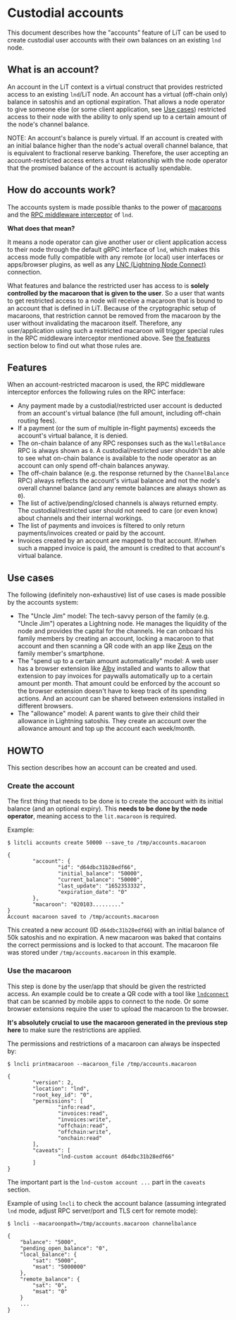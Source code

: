 # Custodial accounts

This document describes how the "accounts" feature of LiT can be used to create
custodial user accounts with their own balances on an existing `lnd` node.

## What is an account?

An account in the LiT context is a virtual construct that provides restricted
access to an existing `lnd`/LiT node. An account has a virtual (off-chain only)
balance in satoshis and an optional expiration. That allows a node operator to
give someone else (or some client application, see [Use cases](#use-cases))
restricted access to their node with the ability to only spend up to a certain
amount of the node's channel balance.

NOTE: An account's balance is purely virtual. If an account is created with an
initial balance higher than the node's actual overall channel balance, that is
equivalent to fractional reserve banking. Therefore, the user accepting an
account-restricted access enters a trust relationship with the node operator
that the promised balance of the account is actually spendable.

## How do accounts work?

The accounts system is made possible thanks to the power of
[macaroons](https://github.com/lightningnetwork/lnd/blob/master/docs/macaroons.md)
and the [RPC middleware
interceptor](https://github.com/lightningnetwork/lnd/blob/master/lnrpc/lightning.proto#L558)
of `lnd`.

**What does that mean?**     

It means a node operator can give another user or client application access to
their node through the default gRPC interface of `lnd`, which makes this access
mode fully compatible with any remote (or local) user interfaces or
apps/browser plugins, as well as any [LNC (Lightning Node
Connect)](https://github.com/lightninglabs/lightning-node-connect) connection.

What features and balance the restricted user has access to is **solely
controlled by the macaroon that is given to the user**. So a user that wants to
get restricted access to a node will receive a macaroon that is bound to an
account that is defined in LiT. Because of the cryptographic setup of macaroons,
that restriction cannot be removed from the macaroon by the user without
invalidating the macaroon itself. Therefore, any user/application using such a
restricted macaroon will trigger special rules in the RPC middleware interceptor
mentioned above. See [the features](#features) section below to find out what
those rules are.

## Features

When an account-restricted macaroon is used, the RPC middleware interceptor
enforces the following rules on the RPC interface:

* Any payment made by a custodial/restricted user account is deducted from an
  account's virtual balance (the full amount, including off-chain routing fees).
* If a payment (or the sum of multiple in-flight payments) exceeds the account's
  virtual balance, it is denied.
* The on-chain balance of any RPC responses such as the `WalletBalance` RPC is
  always shown as `0`. A custodial/restricted user shouldn't be able to see what
  on-chain balance is available to the node operator as an account can only
  spend off-chain balances anyway.
* The off-chain balance (e.g. the response returned by the `ChannelBalance` RPC)
  always reflects the account's virtual balance and not the node's overall
  channel balance (and any remote balances are always shown as `0`).
* The list of active/pending/closed channels is always returned empty. The
  custodial/restricted user should not need to care (or even know) about
  channels and their internal workings.
* The list of payments and invoices is filtered to only return payments/invoices
  created or paid by the account.
* Invoices created by an account are mapped to that account. If/when such a
  mapped invoice is paid, the amount is credited to that account's virtual
  balance.

## Use cases

The following (definitely non-exhaustive) list of use cases is made possible by
the accounts system:
 - The "Uncle Jim" model: The tech-savvy person of the family (e.g. "Uncle Jim")
   operates a Lightning node. He manages the liquidity of the node and provides
   the capital for the channels. He can onboard his family members by creating
   an account, locking a macaroon to that account and then scanning a QR code
   with an app like [Zeus](https://github.com/ZeusLN/zeus) on the family
   member's smartphone.
 - The "spend up to a certain amount automatically" model: A web user has a
   browser extension like [Alby](https://getalby.com/) installed and wants to
   allow that extension to pay invoices for paywalls automatically up to a
   certain amount per month. That amount could be enforced by the account so the
   browser extension doesn't have to keep track of its spending actions. And an
   account can be shared between extensions installed in different browsers.
 - The "allowance" model: A parent wants to give their child their allowance in
   Lightning satoshis. They create an account over the allowance amount and top
   up the account each week/month.

## HOWTO

This section describes how an account can be created and used.

### Create the account

The first thing that needs to be done is to create the account with its initial
balance (and an optional expiry). This **needs to be done by the node
operator**, meaning access to the `lit.macaroon` is required.

Example:
```shell
$ litcli accounts create 50000 --save_to /tmp/accounts.macaroon

{
        "account": {
                "id": "d64dbc31b28edf66",
                "initial_balance": "50000",
                "current_balance": "50000",
                "last_update": "1652353332",
                "expiration_date": "0"
        },
        "macaroon": "020103........."
}
Account macaroon saved to /tmp/accounts.macaroon
```

This created a new account (ID `d64dbc31b28edf66`) with an initial balance of
50k satoshis and no expiration. A new macaroon was baked that contains the
correct permissions and is locked to that account. The macaroon file was stored
under `/tmp/accounts.macaroon` in this example.

### Use the macaroon

This step is done by the user/app that should be given the restricted access. An
example could be to create a QR code with a tool like
[`lndconnect`](https://github.com/LN-Zap/lndconnect) that can be scanned by
mobile apps to connect to the node. Or some browser extensions require the user
to upload the macaroon to the browser.

**It's absolutely crucial to use the macaroon generated in the previous step
here** to make sure the restrictions are applied.

The permissions and restrictions of a macaroon can always be inspected by:
```shell
$ lncli printmacaroon --macaroon_file /tmp/accounts.macaroon

{
        "version": 2,
        "location": "lnd",
        "root_key_id": "0",
        "permissions": [
                "info:read",
                "invoices:read",
                "invoices:write",
                "offchain:read",
                "offchain:write",
                "onchain:read"
        ],
        "caveats": [
                "lnd-custom account d64dbc31b28edf66"
        ]
}
```

The important part is the `lnd-custom account ...` part in the `caveats`
section.

Example of using `lncli` to check the account balance (assuming integrated `lnd`
mode, adjust RPC server/port and TLS cert for remote mode):
```shell
$ lncli --macaroonpath=/tmp/accounts.macaroon channelbalance

{
    "balance": "5000",
    "pending_open_balance": "0",
    "local_balance": {
        "sat": "5000",
        "msat": "5000000"
    },
    "remote_balance": {
        "sat": "0",
        "msat": "0"
    }
    ...
}
```
